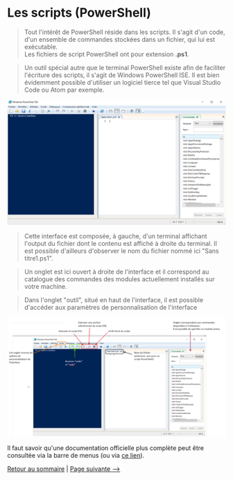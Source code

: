 # Les scripts (PowerShell)

>Tout l'intérêt de PowerShell réside dans les scripts. Il s'agit d'un code, d'un ensemble de commandes stockées dans un fichier, qui lui est exécutable.  
Les fichiers de script PowerShell ont pour extension **.ps1**.  

>Un outil spécial autre que le terminal PowerShell existe afin de faciliter l'écriture des scripts, il s'agit de Windows PowerShell ISE. Il est bien évidemment possible d'utiliser un logiciel tierce tel que Visual Studio Code ou Atom par exemple. 

![PowerShell_ise](../pictures/powershell_ide.PNG "PowerShell ISE")

>Cette interface est composée, à gauche, d'un terminal affichant l'output du fichier dont le contenu est affiché à droite du terminal. Il est possible d'ailleurs d'observer le nom du fichier nommé ici "Sans titre1.ps1".  

>Un onglet est ici ouvert à droite de l'interface et il correspond au catalogue des commandes des modules actuellement installés sur votre machine.

>Dans l'onglet "outil", situé en haut de l'interface, il est possible d'accéder aux paramètres de personnalisation de l'interface

![ise_commente](../pictures/ise_commente.PNG)

Il faut savoir qu'une documentation officielle plus complète peut être consultée via la barre de menus (ou via [ce lien](https://docs.microsoft.com/fr-fr/powershell/scripting/windows-powershell/ise/exploring-the-windows-powershell-ise?view=powershell-7.1
)).

[Retour au sommaire](https://github.com/NatSch45/linux/blob/master/Powershell/README.md) | [Page suivante -->](https://github.com/NatSch45/linux/blob/master/Powershell/pages/tps/tp.md)